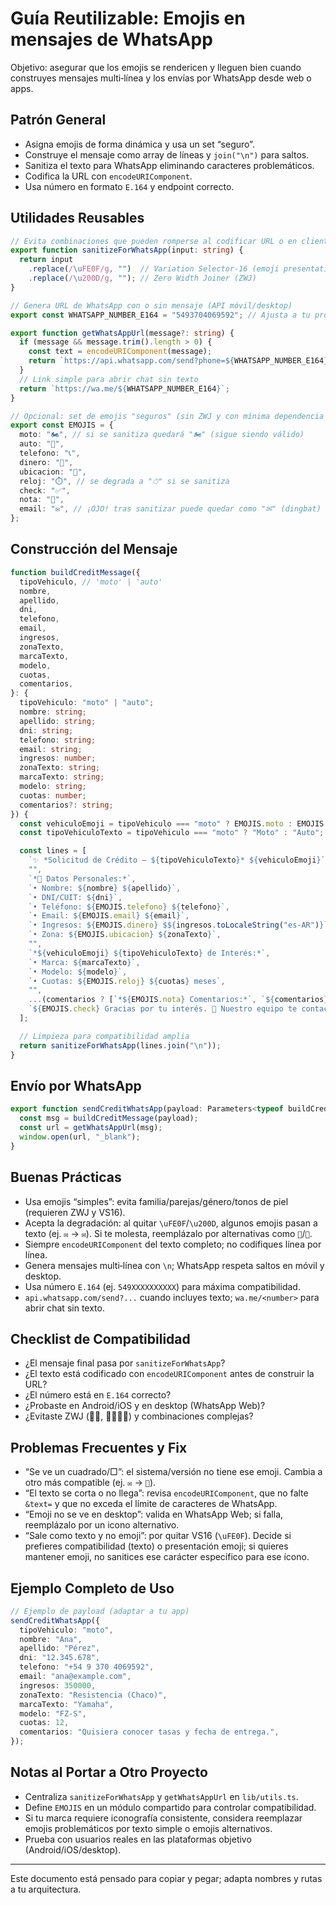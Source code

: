 # Guía Reutilizable: Emojis en mensajes de WhatsApp

Objetivo: asegurar que los emojis se rendericen y lleguen bien cuando construyes mensajes multi‑línea y los envías por WhatsApp desde web o apps.

## Patrón General

- Asigna emojis de forma dinámica y usa un set “seguro”.
- Construye el mensaje como array de líneas y `join("\n")` para saltos.
- Sanitiza el texto para WhatsApp eliminando caracteres problemáticos.
- Codifica la URL con `encodeURIComponent`.
- Usa número en formato `E.164` y endpoint correcto.

## Utilidades Reusables

```ts
// Evita combinaciones que pueden romperse al codificar URL o en clientes antiguos
export function sanitizeForWhatsApp(input: string) {
  return input
    .replace(/\uFE0F/g, "")  // Variation Selector-16 (emoji presentation)
    .replace(/\u200D/g, ""); // Zero Width Joiner (ZWJ)
}

// Genera URL de WhatsApp con o sin mensaje (API móvil/desktop)
export const WHATSAPP_NUMBER_E164 = "5493704069592"; // Ajusta a tu proyecto

export function getWhatsAppUrl(message?: string) {
  if (message && message.trim().length > 0) {
    const text = encodeURIComponent(message);
    return `https://api.whatsapp.com/send?phone=${WHATSAPP_NUMBER_E164}&text=${text}`;
  }
  // Link simple para abrir chat sin texto
  return `https://wa.me/${WHATSAPP_NUMBER_E164}`;
}

// Opcional: set de emojis "seguros" (sin ZWJ y con mínima dependencia de VS16)
export const EMOJIS = {
  moto: "🏍️", // si se sanitiza quedará "🏍" (sigue siendo válido)
  auto: "🚗",
  telefono: "📞",
  dinero: "💸",
  ubicacion: "📍",
  reloj: "⏱️", // se degrada a "⏱" si se sanitiza
  check: "✅",
  nota: "📝",
  email: "✉️", // ¡OJO! tras sanitizar puede quedar como "✉" (dingbat)
};
```

## Construcción del Mensaje

```ts
function buildCreditMessage({
  tipoVehiculo, // 'moto' | 'auto'
  nombre,
  apellido,
  dni,
  telefono,
  email,
  ingresos,
  zonaTexto,
  marcaTexto,
  modelo,
  cuotas,
  comentarios,
}: {
  tipoVehiculo: "moto" | "auto";
  nombre: string;
  apellido: string;
  dni: string;
  telefono: string;
  email: string;
  ingresos: number;
  zonaTexto: string;
  marcaTexto: string;
  modelo: string;
  cuotas: number;
  comentarios?: string;
}) {
  const vehiculoEmoji = tipoVehiculo === "moto" ? EMOJIS.moto : EMOJIS.auto;
  const tipoVehiculoTexto = tipoVehiculo === "moto" ? "Moto" : "Auto";

  const lines = [
    `✨ *Solicitud de Crédito – ${tipoVehiculoTexto}* ${vehiculoEmoji}`,
    "",
    `*👤 Datos Personales:*`,
    `• Nombre: ${nombre} ${apellido}`,
    `• DNI/CUIT: ${dni}`,
    `• Teléfono: ${EMOJIS.telefono} ${telefono}`,
    `• Email: ${EMOJIS.email} ${email}`,
    `• Ingresos: ${EMOJIS.dinero} $${ingresos.toLocaleString("es-AR")}`,
    `• Zona: ${EMOJIS.ubicacion} ${zonaTexto}`,
    "",
    `*${vehiculoEmoji} ${tipoVehiculoTexto} de Interés:*`,
    `• Marca: ${marcaTexto}`,
    `• Modelo: ${modelo}`,
    `• Cuotas: ${EMOJIS.reloj} ${cuotas} meses`,
    "",
    ...(comentarios ? [`*${EMOJIS.nota} Comentarios:*`, `${comentarios}`, ""] : []),
    `${EMOJIS.check} Gracias por tu interés. 📲 Nuestro equipo te contactará en las próximas horas.`,
  ];

  // Limpieza para compatibilidad amplia
  return sanitizeForWhatsApp(lines.join("\n"));
}
```

## Envío por WhatsApp

```ts
export function sendCreditWhatsApp(payload: Parameters<typeof buildCreditMessage>[0]) {
  const msg = buildCreditMessage(payload);
  const url = getWhatsAppUrl(msg);
  window.open(url, "_blank");
}
```

## Buenas Prácticas

- Usa emojis “simples”: evita familia/parejas/género/tonos de piel (requieren ZWJ y VS16).
- Acepta la degradación: al quitar `\uFE0F`/`\u200D`, algunos emojis pasan a texto (ej. `✉️` → `✉`). Si te molesta, reemplázalo por alternativas como `📧`/`📩`.
- Siempre `encodeURIComponent` del texto completo; no codifiques línea por línea.
- Genera mensajes multi‑línea con `\n`; WhatsApp respeta saltos en móvil y desktop.
- Usa número `E.164` (ej. `549XXXXXXXXXX`) para máxima compatibilidad.
- `api.whatsapp.com/send?...` cuando incluyes texto; `wa.me/<number>` para abrir chat sin texto.

## Checklist de Compatibilidad

- ¿El mensaje final pasa por `sanitizeForWhatsApp`?
- ¿El texto está codificado con `encodeURIComponent` antes de construir la URL?
- ¿El número está en `E.164` correcto?
- ¿Probaste en Android/iOS y en desktop (WhatsApp Web)?
- ¿Evitaste ZWJ (👩‍💻, 👨‍👩‍👧‍👦) y combinaciones complejas?

## Problemas Frecuentes y Fix

- “Se ve un cuadrado/□”: el sistema/versión no tiene ese emoji. Cambia a otro más compatible (ej. `✉️` → `📧`).
- “El texto se corta o no llega”: revisa `encodeURIComponent`, que no falte `&text=` y que no exceda el límite de caracteres de WhatsApp.
- “Emoji no se ve en desktop”: valida en WhatsApp Web; si falla, reemplázalo por un icono alternativo.
- “Sale como texto y no emoji”: por quitar VS16 (`\uFE0F`). Decide si prefieres compatibilidad (texto) o presentación emoji; si quieres mantener emoji, no sanitices ese carácter específico para ese ícono.

## Ejemplo Completo de Uso

```ts
// Ejemplo de payload (adaptar a tu app)
sendCreditWhatsApp({
  tipoVehiculo: "moto",
  nombre: "Ana",
  apellido: "Pérez",
  dni: "12.345.678",
  telefono: "+54 9 370 4069592",
  email: "ana@example.com",
  ingresos: 350000,
  zonaTexto: "Resistencia (Chaco)",
  marcaTexto: "Yamaha",
  modelo: "FZ-S",
  cuotas: 12,
  comentarios: "Quisiera conocer tasas y fecha de entrega.",
});
```

## Notas al Portar a Otro Proyecto

- Centraliza `sanitizeForWhatsApp` y `getWhatsAppUrl` en `lib/utils.ts`.
- Define `EMOJIS` en un módulo compartido para controlar compatibilidad.
- Si tu marca requiere iconografía consistente, considera reemplazar emojis problemáticos por texto simple o emojis alternativos.
- Prueba con usuarios reales en las plataformas objetivo (Android/iOS/desktop).

---

Este documento está pensado para copiar y pegar; adapta nombres y rutas a tu arquitectura.